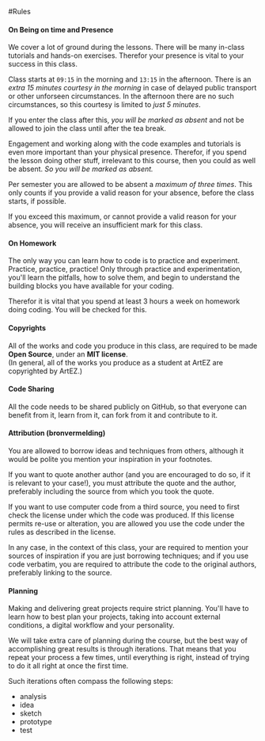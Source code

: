 #Rules

#### On Being on time and Presence

We cover a lot of ground during the lessons. There will be many in-class tutorials and hands-on exercises. Therefor your presence is vital to your success in this class.

Class starts at `09:15` in the morning and `13:15` in the afternoon. There is an *extra 15 minutes courtesy in the morning* in case of delayed public transport or other unforseen circumstances. In the afternoon there are no such circumstances, so this courtesy is limited to *just 5 minutes*.

If you enter the class after this, *you will be marked as absent* and not be allowed to join the class until after the tea break.

Engagement and working along with the code examples and tutorials is even more important than your physical presence. Therefor, if you spend the lesson doing other stuff, irrelevant to this course, then you could as well be absent. *So you will be marked as absent.*

Per semester you are allowed to be absent a *maximum of three times*. This only counts if you provide a valid reason for your absence, before the class starts, if possible.

If you exceed this maximum, or cannot provide a valid reason for your absence, you will receive an insufficient mark for this class.

#### On Homework

The only way you can learn how to code is to practice and experiment. Practice, practice, practice! Only through practice and experimentation, you'll learn the pitfalls, how to solve them, and begin to understand the building blocks you have available for your coding.

Therefor it is vital that you spend at least 3 hours a week on homework doing coding. You will be checked for this.

#### Copyrights

All of the works and code you produce in this class, are required to be made **Open Source**, under an **MIT license**.  
(In general, all of the works you produce as a student at ArtEZ are copyrighted by ArtEZ.)

#### Code Sharing

All the code needs to be shared publicly on GitHub, so that everyone can benefit from it, learn from it, can fork from it and contribute to it.

#### Attribution (bronvermelding)

You are allowed to borrow ideas and techniques from others, although it would be polite you mention your inspiration in your footnotes.

If you want to quote another author (and you are encouraged to do so, if it is relevant to your case!), you must attribute the quote and the author, preferably including the source from which you took the quote.

If you want to use computer code from a third source, you need to first check the license under which the code was produced. If this license permits re-use or alteration, you are allowed you use the code under the rules as described in the license.

In any case, in the context of this class, your are required to mention your sources of inspiration if you are just borrowing techniques; and if you use code verbatim, you are required to attribute the code to the original authors, preferably linking to the source.

#### Planning

Making and delivering great projects require strict planning. You'll have to learn how to best plan your projects, taking into account external conditions, a digital workflow and your personality.

We will take extra care of planning during the course, but the best way of accomplishing great results is through iterations. That means that you repeat your process a few times, until everything is right, instead of trying to do it all right at once the first time.

Such iterations often compass the following steps:

- analysis
- idea
- sketch
- prototype
- test



